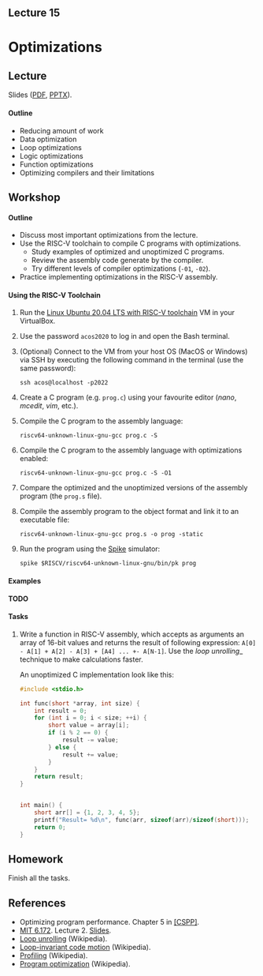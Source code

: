 Lecture 15
---

# Optimizations

## Lecture

Slides ([PDF](CA_Lecture_15.pdf), [PPTX](CA_Lecture_15.pptx)).

#### Outline

* Reducing amount of work 
* Data optimization
* Loop optimizations
* Logic optimizations
* Function optimizations
* Optimizing compilers and their limitations

## Workshop

#### Outline

* Discuss most important optimizations from the lecture.
* Use the RISC-V toolchain to compile C programs with optimizations.
    * Study examples of optimized and unoptimized C programs.
    * Review the assembly code generate by the compiler.
    * Try different levels of compiler optimizations (`-01`, `-02`). 
* Practice implementing optimizations in the RISC-V assembly.

#### Using the RISC-V Toolchain

1. Run the [Linux Ubuntu 20.04 LTS with RISC-V toolchain](../../software/ubuntu.md) VM in your VirtualBox.

1. Use the password `acos2020` to log in and open the Bash terminal.

1. (Optional) Connect to the VM from your host OS (MacOS or Windows)
   via SSH by executing the following command in the terminal (use the same password):

       ssh acos@localhost -p2022 

1. Create a C program (e.g. `prog.c`) using your favourite editor (_nano_,  _mcedit_, _vim_, etc.).

1. Compile the C program to the assembly language:

       riscv64-unknown-linux-gnu-gcc prog.c -S

1. Compile the C program to the assembly language with optimizations enabled:

       riscv64-unknown-linux-gnu-gcc prog.c -S -O1

1. Compare the optimized and the unoptimized versions of the assembly program (the `prog.s` file).

1. Compile the assembly program to the object format and link it to an executable file:

       riscv64-unknown-linux-gnu-gcc prog.s -o prog -static

1. Run the program using the [Spike](https://github.com/riscv/riscv-isa-sim) simulator:

       spike $RISCV/riscv64-unknown-linux-gnu/bin/pk prog

#### Examples

__TODO__

#### Tasks

1. Write a function in RISC-V assembly, which accepts as arguments an array of 16-bit values and returns
   the result of following expression: `A[0] - A[1] + A[2] - A[3] + [A4] ... +- A[N-1]`.
   Use the _loop unrolling__ technique to make calculations faster.

   An unoptimized C implementation look like this:
   
   ```C
   #include <stdio.h>
   
   int func(short *array, int size) {
       int result = 0;
       for (int i = 0; i < size; ++i) {
           short value = array[i];
           if (i % 2 == 0) {
               result -= value;
           } else {
               result += value;
           }
       }
       return result;
   }
   
   
   int main() {
       short arr[] = {1, 2, 3, 4, 5};
       printf("Result= %d\n", func(arr, sizeof(arr)/sizeof(short)));
       return 0;
   }
   ```

## Homework

Finish all the tasks.

## References

* Optimizing program performance. Chapter 5 in [[CSPP]](../../books.md).
* [MIT 6.172](
  https://ocw.mit.edu/courses/electrical-engineering-and-computer-science/6-172-performance-engineering-of-software-systems-fall-2018).
  Lecture 2. [Slides](https://ocw.mit.edu/courses/electrical-engineering-and-computer-science/6-172-performance-engineering-of-software-systems-fall-2018/lecture-slides/MIT6_172F18_lec2.pdf).
* [Loop unrolling](https://en.wikipedia.org/wiki/Loop_unrolling) (Wikipedia).
* [Loop-invariant code motion](https://en.wikipedia.org/wiki/Loop-invariant_code_motion) (Wikipedia).
* [Profiling](https://en.wikipedia.org/wiki/Profiling_%28computer_programming%29) (Wikipedia).
* [Program optimization](https://en.wikipedia.org/wiki/Program_optimization) (Wikipedia).
